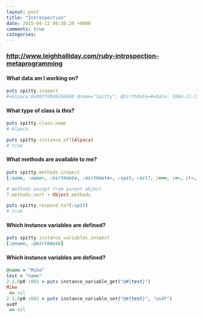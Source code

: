 ```yaml
---
layout: post
title: "Introspection"
date: 2015-04-12 08:56:20 +0000
comments: true
categories: 
---
```


### http://www.leighhalliday.com/ruby-introspection-metaprogramming

#### What data am I working on?
```ruby
puts spitty.inspect
#<Alpaca:0x007fd849166808 @name="Spitty", @birthdate=#<Date: 1984-11-11 ((2446016j,0s,0n),+0s,2299161j)>>
```


#### What type of class is this?
```ruby
puts spitty.class.name
# Alpaca

puts spitty.instance_of?(Alpaca)
# true
```

#### What methods are available to me?
```ruby
puts spitty.methods.inspect
[:name, :name=, :birthdate, :birthdate=, :spit, :nil?, :===, :=~, :!~, :eql?, :hash, :<=>, :class, :singleton_class, :clone, :dup, :taint, :tainted?, :untaint, :untrust, :untrusted?, :trust, :freeze, :frozen?, :to_s, :inspect, :methods, :singleton_methods, :protected_methods, :private_methods, :public_methods, :instance_variables, :instance_variable_get, :instance_variable_set, :instance_variable_defined?, :remove_instance_variable, :instance_of?, :kind_of?, :is_a?, :tap, :send, :public_send, :respond_to?, :extend, :display, :method, :public_method, :singleton_method, :define_singleton_method, :object_id, :to_enum, :enum_for, :==, :equal?, :!, :!=, :instance_eval, :instance_exec, :__send__, :__id__]

# methods except from parent object
7.methods.sort - Object.methods

puts spitty.respond_to?(:spit)
# true
```

#### Which instance variables are defined?
```ruby
puts spitty.instance_variables.inspect
[:@name, :@birthdate]
```

#### Which instance variables are defined?
```ruby
@name = "Mike"
test = "name"
2.2.0p0 :001 > puts instance_variable_get("@#{test}")
Mike
 => nil
2.2.0p0 :002 > puts instance_variable_set("@#{test}", "asdf")
asdf
 => nil
```

